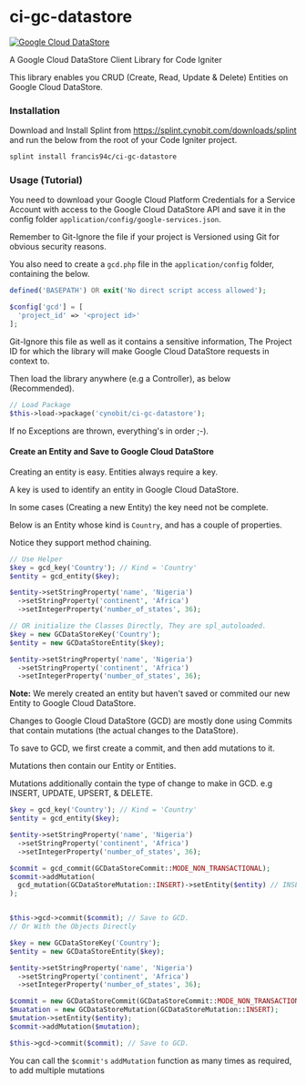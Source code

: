 # ci-gc-datastore

[![Google Cloud DataStore](https://res.cloudinary.com/francis94c/image/upload/c_scale,w_150/v1584279600/1200px-Google-Cloud-Datastore-Logo.svg.png)](https://cloud.google.com/datastore)

A Google Cloud DataStore Client Library for Code Igniter

This library enables you CRUD (Create, Read, Update & Delete) Entities on Google Cloud DataStore.

### Installation ###

Download and Install Splint from https://splint.cynobit.com/downloads/splint and run the below from the root of your Code Igniter project.
```bash
splint install francis94c/ci-gc-datastore
```

### Usage (Tutorial) ###

You need to download your Google Cloud Platform Credentials for a Service Account with access to the Google Cloud DataStore API and save it in the config folder `application/config/google-services.json`.

Remember to Git-Ignore the file if your project is Versioned using Git for obvious security reasons.

You also need to create a `gcd.php` file in the `application/config` folder, containing the below.

```php
defined('BASEPATH') OR exit('No direct script access allowed');

$config['gcd'] = [
  'project_id' => '<project id>'
];
```

Git-Ignore this file as well as it contains a sensitive information, The Project ID for which the library will make Google Cloud DataStore requests in context to.

Then load the library anywhere (e.g a Controller), as below (Recommended).
```php
// Load Package
$this->load->package('cynobit/ci-gc-datastore');
```

If no Exceptions are thrown, everything's in order ;-).

#### Create an Entity and Save to Google Cloud DataStore ####

Creating an entity is easy. Entities always require a key.

A key is used to identify an entity in Google Cloud DataStore.

In some cases (Creating a new Entity) the key need not be complete.

Below is an Entity whose kind is `Country`, and has a couple of properties.

Notice they support method chaining.

```php
// Use Helper
$key = gcd_key('Country'); // Kind = 'Country'
$entity = gcd_entity($key);

$entity->setStringProperty('name', 'Nigeria')
  ->setStringProperty('continent', 'Africa')
  ->setIntegerProperty('number_of_states', 36);

// OR initialize the Classes Directly, They are spl_autoloaded.
$key = new GCDataStoreKey('Country');
$entity = new GCDataStoreEntity($key);

$entity->setStringProperty('name', 'Nigeria')
  ->setStringProperty('continent', 'Africa')
  ->setIntegerProperty('number_of_states', 36);
```
__Note:__ We merely created an entity but haven't saved or commited our new Entity to Google Cloud DataStore.

Changes to Google Cloud DataStore (GCD) are mostly done using Commits that contain mutations (the actual changes to the DataStore).

To save to GCD, we first create a commit, and then add mutations to it.

Mutations then contain our Entity or Entities.

Mutations additionally contain the type of change to make in GCD. e.g INSERT, UPDATE, UPSERT, & DELETE.

```php
$key = gcd_key('Country'); // Kind = 'Country'
$entity = gcd_entity($key);

$entity->setStringProperty('name', 'Nigeria')
  ->setStringProperty('continent', 'Africa')
  ->setIntegerProperty('number_of_states', 36);

$commit = gcd_commit(GCDataStoreCommit::MODE_NON_TRANSACTIONAL);
$commit->addMutation(
  gcd_mutation(GCDataStoreMutation::INSERT)->setEntity($entity) // INSERT Operation
);


$this->gcd->commit($commit); // Save to GCD.
// Or With the Objects Directly

$key = new GCDataStoreKey('Country');
$entity = new GCDataStoreEntity($key);

$entity->setStringProperty('name', 'Nigeria')
  ->setStringProperty('continent', 'Africa')
  ->setIntegerProperty('number_of_states', 36);

$commit = new GCDataStoreCommit(GCDataStoreCommit::MODE_NON_TRANSACTIONAL);
$muatation = new GCDataStoreMutation(GCDataStoreMutation::INSERT);
$mutation->setEntity($entity);
$commit->addMutation($mutation);

$this->gcd->commit($commit); // Save to GCD.
```

You can call the `$commit's` `addMutation` function as many times as required, to add multiple mutations
